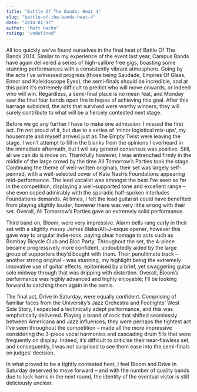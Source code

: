 ```yaml
---
title: "Battle Of The Bands: Heat 4"
slug: "battle-of-the-bands-heat-4"
date: "2014-02-17"
author: "Matt Hacke"
rating: "undefined"
---
```


All too quickly we’ve found ourselves in the final heat of Battle Of The Bands 2014. Similar to my experience of the event last year, Campus Bands have again delivered a series of high-calibre free gigs, boasting some stunning performances with a consistently vibrant atmosphere. Going by the acts I’ve witnessed progress (those being Saudade, Empires Of Glass, Ennor and Kaleidoscope Eyes), the semi-finals should be incredible, and at this point it’s extremely difficult to predict who will move onwards, or indeed who will win. Regardless, a semi-final place is no mean feat, and Monday saw the final four bands open fire in hopes of achieving this goal. After this barrage subsided, the acts that survived were worthy winners; they will surely contribute to what will be a fiercely contested next stage.

Before we go any further I have to make one admission: I missed the first act. I’m not proud of it, but due to a series of ‘minor logistical mix-ups’, my housemate and myself arrived just as The Empty Twist were leaving the stage. I won’t attempt to fill in the blanks from the opinions I overheard in the immediate aftermath, but I will say general consensus was positive. Still, all we can do is move on. Thankfully however, I was entrenched firmly in the middle of the large crowd by the time All Tomorrow’s Parties took the stage. Continuing the theme of well-written originals, their set was largely self-penned, with a well-selected cover of Kate Nash’s Foundations appearing mid-performance. The lead vocalist was amongst the best I’ve seen so far in the competition, displaying a well-supported tone and excellent range – she even coped admirably with the sporadic half-spoken interludes Foundations demands. At times, I felt the lead guitarist could have benefited from playing slightly louder, however there was very little wrong with their set. Overall, All Tomorrow’s Parties gave an extremely solid performance.

Third band on, Bloom, were very impressive. Alarm bells rang early in their set with a slightly messy James Blake/Alt-J-esque opener, however this gave way to angular indie-rock, paying clear homage to acts such as Bombay Bicycle Club and Bloc Party. Throughout the set, the 4-piece became progressively more confident, undoubtedly aided by the large group of supporters they’d bought with them. Their penultimate track – another strong original - was stunning, my highlight being the extremely innovative use of guitar effects, epitomised by a brief, yet swaggering guitar solo midway through that was dripping with distortion. Overall, Bloom’s performance was highly advanced and highly enjoyable; I’ll be looking forward to catching them again in the semis.

The final act, Drive In Saturday, were equally confident. Comprising of familiar faces from the University’s Jazz Orchestra and Footlights’ West Side Story, I expected a technically adept performance, and this was emphatically delivered. Playing a brand of rock that shifted seamlessly between Americana and Jazz influences, they were perhaps the tightest act I’ve seen throughout the competition – made all the more impressive considering the 3-piece vocal harmonies and cascading drum fills that were frequently on display. Indeed, it’s difficult to criticise their near-flawless set, and consequently, I was not surprised to see them ease into the semi-finals on judges’ decision.

In what proved to be a tightly contested heat, I feel Bloom and Drive In Saturday deserved to move forward – and with the number of quality bands due to lock horns in the next round, the identity of the eventual victor is still deliciously unclear.
